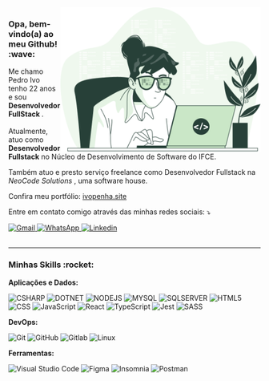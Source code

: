 <img src="literally_me.png" min-width="400px" max-width="400px" width="400px" align="right">


<h3 align="left">Opa, bem-vindo(a) ao meu Github! :wave:</h3>

<p align="left"> 
  Me chamo Pedro Ivo tenho 22 anos e sou <strong> Desenvolvedor FullStack </strong>.
  </br>
  </br>
  Atualmente, atuo como <strong>Desenvolvedor Fullstack</strong> no Núcleo de Desenvolvimento de Software do IFCE.

  Também atuo e presto serviço freelance como Desenvolvedor Fullstack na <em>NeoCode Solutions</em> , uma software house.
</p>


  
  
</div>  

<p align="left">
   Confira meu portfólio:
  <a href="https://ivopenha.site" target="_blank">
     ivopenha.site
  </a>
</p>

<p align="left">
  Entre em contato comigo através das minhas redes sociais: ⤵️
</p>


<div align="left">
<div align="left">
  <a href="mailto:penha.ivo.dev@gmail.com" target="_blank">
    <img src="https://img.shields.io/badge/-Gmail-DB4437?style=flat-square&labelColor=DB4437&logo=gmail&logoColor=white&link=mailto:penha.ivo.dev@gmail.com" alt="Gmail"/>
  </a>
  
  <a href="https://api.whatsapp.com/send?phone=85997753919" target="_blank">
    <img src="https://img.shields.io/badge/whatsapp-075E54?style=flat-square&labelColor=075E54&logo=whatsapp&logoColor=white" alt="WhatsApp"/>
  </a>
    
  <a href="https://www.linkedin.com/in/ivo-penha/" target="_blank">
    <img src="https://img.shields.io/badge/-Linkedin-0e76a8?style=flat-square&logo=Linkedin&logoColor=white&link=https://www.linkedin.com/in/ivo-penha" alt="Linkedin" />
  </a>
  
</div>  
  
</div>  

</br>

---

<h3>Minhas Skills :rocket:</h3>

  **Aplicações e Dados:**
  
  ![CSHARP](https://img.shields.io/badge/-CSharp-333333?style=flat&logo=csharp)
  ![DOTNET](https://img.shields.io/badge/-.Net-333333?style=flat&logo=DotNet)
  ![NODEJS](https://img.shields.io/badge/-.NodeJs-333333?style=flat&logo=nodedotjs)
  ![MYSQL](https://img.shields.io/badge/-MySQL-333333?style=flat&logo=MySQL)
  ![SQLSERVER](https://img.shields.io/badge/-SQLServer-333333?style=flat&logo=SQLServer)
  ![HTML5](https://img.shields.io/badge/-HTML5-333333?style=flat&logo=HTML5)
  ![CSS](https://img.shields.io/badge/-CSS-333333?style=flat&logo=CSS3&logoColor=1572B6)
  ![JavaScript](https://img.shields.io/badge/-JavaScript-333333?style=flat&logo=javascript)
  ![React](https://img.shields.io/badge/-React-333333?style=flat&logo=react)
  ![TypeScript](https://img.shields.io/badge/-TypeScript-333333?style=flat&logo=TypeScript)
  ![Jest](https://img.shields.io/badge/-Jest-333333?style=flat&logo=jest&logoColor=red)
  ![SASS](https://img.shields.io/badge/-SASS-333333?style=flat&logo=SASS)

**DevOps:**

  ![Git](https://img.shields.io/badge/-Git-333333?style=flat&logo=git)
  ![GitHub](https://img.shields.io/badge/-GitHub-333333?style=flat&logo=github)
  ![Gitlab](https://img.shields.io/badge/-Gitlab-333333?style=flat&logo=gitlab)
  ![Linux](https://img.shields.io/badge/-Linux-333333?style=flat&logo=linux)
  

**Ferramentas:**

  ![Visual Studio Code](https://img.shields.io/badge/-Visual%20Studio%20Code-333333?style=flat&logo=visual-studio-code&logoColor=007ACC)
  ![Figma](https://img.shields.io/badge/-Figma-333333?style=flat&logo=figma&logoColor=fff)
  ![Insomnia](https://img.shields.io/badge/-Insomnia-333333?style=flat&logo=insomnia)
  ![Postman](https://img.shields.io/badge/-Postman-333333?style=flat&logo=postman)
</br>


